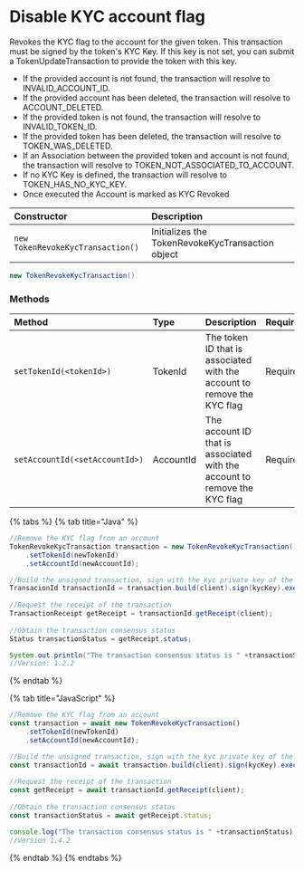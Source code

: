 # Disable KYC account flag

Revokes the KYC flag to the account for the given token. This transaction must be signed by the token's KYC Key. If this key is not set, you can submit a TokenUpdateTransaction to provide the token with this key.

*  If the provided account is not found, the transaction will resolve to INVALID\_ACCOUNT\_ID.
* If the provided account has been deleted, the transaction will resolve to ACCOUNT\_DELETED.
* If the provided token is not found, the transaction will resolve to INVALID\_TOKEN\_ID.
* If the provided token has been deleted, the transaction will resolve to TOKEN\_WAS\_DELETED.
*  If an Association between the provided token and account is not found, the transaction will resolve to TOKEN\_NOT\_ASSOCIATED\_TO\_ACCOUNT.
* If no KYC Key is defined, the transaction will resolve to TOKEN\_HAS\_NO\_KYC\_KEY.
* Once executed the Account is marked as KYC Revoked

| Constructor | Description |
| :--- | :--- |
| `new TokenRevokeKycTransaction()` | Initializes the TokenRevokeKycTransaction object |

```java
new TokenRevokeKycTransaction()
```

### Methods

| Method | Type | Description | Requirement |
| :--- | :--- | :--- | :--- |
| `setTokenId(<tokenId>)` | TokenId | The token ID that is associated with the account to remove the KYC flag | Required |
| `setAccountId(<setAccountId>)` | AccountId | The account ID that is associated with the account to remove the KYC flag | Required |

{% tabs %}
{% tab title="Java" %}
```java
//Remove the KYC flag from an account
TokenRevokeKycTransaction transaction = new TokenRevokeKycTransaction()
    .setTokenId(newTokenId)
    .setAccountId(newAccountId);

//Build the unsigned transaction, sign with the kyc private key of the token, submit the transaction to a Hedera network
TransacionId transactionId = transaction.build(client).sign(kycKey).execute(client);
    
//Request the receipt of the transaction
TransactionReceipt getReceipt = transactionId.getReceipt(client);
    
//Obtain the transaction consensus status
Status transactionStatus = getReceipt.status;

System.out.println("The transaction consensus status is " +transactionStatus);
//Version: 1.2.2
```
{% endtab %}

{% tab title="JavaScript" %}
```javascript
//Remove the KYC flag from an account
const transaction = await new TokenRevokeKycTransaction()
    .setTokenId(newTokenId)
    .setAccountId(newAccountId);

//Build the unsigned transaction, sign with the kyc private key of the token, submit the transaction to a Hedera network
const transactionId = await transaction.build(client).sign(kycKey).execute(client);
    
//Request the receipt of the transaction
const getReceipt = await transactionId.getReceipt(client);
    
//Obtain the transaction consensus status
const transactionStatus = await getReceipt.status;

console.log("The transaction consensus status is " +transactionStatus);
//Version 1.4.2 
```
{% endtab %}
{% endtabs %}





